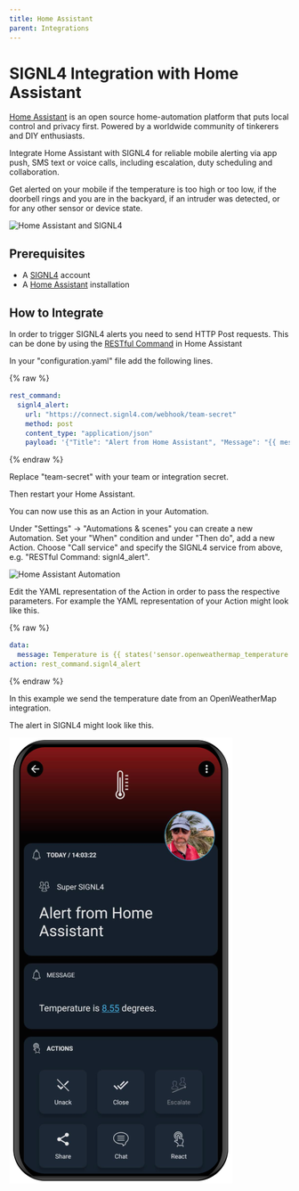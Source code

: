 ```yaml
---
title: Home Assistant
parent: Integrations
---
```


# SIGNL4 Integration with Home Assistant

[Home Assistant](https://www.home-assistant.io/) is an open source home-automation platform that puts local control and privacy first. Powered by a worldwide community of tinkerers and DIY enthusiasts.

Integrate Home Assistant with SIGNL4 for reliable mobile alerting via app push, SMS text or voice calls, including escalation, duty scheduling and collaboration.

Get alerted on your mobile if the temperature is too high or too low, if the doorbell rings and you are in the backyard, if an intruder was detected, or for any other sensor or device state.

![Home Assistant and SIGNL4](home-assistant-signl4.jpg)

## Prerequisites

- A [SIGNL4](https://www.signl4.com/) account
- A [Home Assistant](https://www.home-assistant.io/) installation

## How to Integrate

In order to trigger SIGNL4 alerts you need to send HTTP Post requests. This can be done by using the [RESTful Command](https://www.home-assistant.io/integrations/rest_command/) in Home Assistant

In your "configuration.yaml" file add the following lines.

{% raw %}
```yaml
rest_command:
  signl4_alert:
    url: "https://connect.signl4.com/webhook/team-secret"
    method: post
    content_type: "application/json"
    payload: '{"Title": "Alert from Home Assistant", "Message": "{{ message }}"}'
```
{% endraw %}

Replace "team-secret" with your team or integration secret.

Then restart your Home Assistant.

You can now use this as an Action in your Automation.

Under "Settings" -> "Automations & scenes" you can create a new Automation. Set your "When" condition and under "Then do", add a new Action. Choose "Call service" and specify the SIGNL4 service from above, e.g. "RESTful Command: signl4_alert".

![Home Assistant Automation](home-automate-signl4.png)

Edit the YAML representation of the Action in order to pass the respective parameters. For example the YAML representation of your Action might look like this.

{% raw %}
```yaml
data:
  message: Temperature is {{ states('sensor.openweathermap_temperature') }} degrees.
action: rest_command.signl4_alert
```
{% endraw %}

In this example we send the temperature date from an OpenWeatherMap integration.

The alert in SIGNL4 might look like this.

![SIGNL4 Alert](signl4-home-assistant.png)
 

